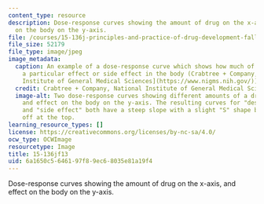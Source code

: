 ```yaml
---
content_type: resource
description: Dose-response curves showing the amount of drug on the x-axis, and effect
  on the body on the y-axis.
file: /courses/15-136j-principles-and-practice-of-drug-development-fall-2013/6a1650c5646197f89ec68035e81a19f4_15-136f13.jpg
file_size: 52179
file_type: image/jpeg
image_metadata:
  caption: An example of a dose-response curve which shows how much of a drug causes
    a particular effect or side effect in the body (Crabtree + Company, [National
    Institute of General Medical Sciences](https://www.nigms.nih.gov/)).
  credit: Crabtree + Company, National Institute of General Medical Sciences.
  image-alt: Two dose-response curves showing different amounts of a drug on the x-axis,
    and effect on the body on the y-axis. The resulting curves for "desired effect"
    and "side effect" both have a steep slope with a slight "S" shape before leveling
    off at the top.
learning_resource_types: []
license: https://creativecommons.org/licenses/by-nc-sa/4.0/
ocw_type: OCWImage
resourcetype: Image
title: 15-136jf13
uid: 6a1650c5-6461-97f8-9ec6-8035e81a19f4
---
```

Dose-response curves showing the amount of drug on the x-axis, and effect on the body on the y-axis.